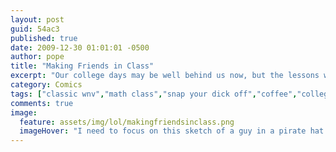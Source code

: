```yaml
---
layout: post
guid: 54ac3
published: true
date: 2009-12-30 01:01:01 -0500
author: pope
title: "Making Friends in Class"
excerpt: "Our college days may be well behind us now, but the lessons we learned will be with us forever. Take this one, for example. The best way to handle new friends at an unexpected hour."
category: Comics
tags: ["classic wnv","math class","snap your dick off","coffee","college","learning"]
comments: true 
image:
  feature: assets/img/lol/makingfriendsinclass.png
  imageHover: "I need to focus on this sketch of a guy in a pirate hat carrying some bagels around. BECAUSE OF REASONS, OKAY?"
---
```


